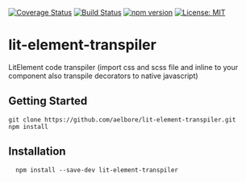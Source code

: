 [![Coverage Status](https://coveralls.io/repos/github/aelbore/lit-element-transpiler/badge.svg?branch=master&service=github)](https://coveralls.io/github/aelbore/lit-element-transpiler?branch=master)
[![Build Status](https://travis-ci.com/aelbore/lit-element-transpiler.svg?branch=master)](https://travis-ci.com/aelbore/lit-element-transpiler)
[![npm version](https://badge.fury.io/js/lit-element-transpiler.svg)](https://www.npmjs.com/package/lit-element-transpiler)
[![License: MIT](https://img.shields.io/badge/license-MIT-blue.svg)](https://opensource.org/licenses/MIT)

# lit-element-transpiler
LitElement code transpiler (import css and scss file and inline to your component also transpile decorators to native javascript)

Getting Started
------------
  ```
  git clone https://github.com/aelbore/lit-element-transpiler.git
  npm install
  ```

Installation
------------
  ```
    npm install --save-dev lit-element-transpiler
  ```